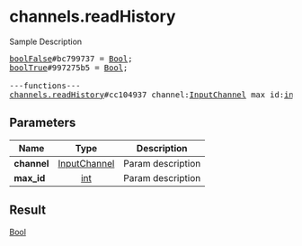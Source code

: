 # channels.readHistory

Sample Description

<pre>
<a href="../constructor/boolFalse.md">boolFalse</a>#bc799737 = <a href="../type/Bool.md">Bool</a>;
<a href="../constructor/boolTrue.md">boolTrue</a>#997275b5 = <a href="../type/Bool.md">Bool</a>;

---functions---
<a href="../method/channels.readHistory.md">channels.readHistory</a>#cc104937 channel:<a href="../type/InputChannel.md">InputChannel</a> max_id:<a href="../type/int.md">int</a> = <a href="../type/Bool.md">Bool</a>;</pre>
## Parameters

| Name | Type | Description |
|------|:----:|-------------|
| **channel** | <a href="../type/InputChannel.md">InputChannel</a> | Param description |
| **max_id** | <a href="../type/int.md">int</a> | Param description |

## Result

<a href="../type/Bool.md">Bool</a>

